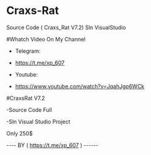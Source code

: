 # Craxs-Rat
Source Code ( Craxs_Rat V7.2) Sln VisualStudio

#Whatch Video On My Channel

- Telegram:
- https://t.me/xp_607

- Youtube:
- https://www.youtube.com/watch?v=JqahJgp6WCk


#CraxsRat V7.2 

-Source Code Full

-Sln Visual Studio Project

Only 250$

---- BY ( https://t.me/xp_607 ) ------
